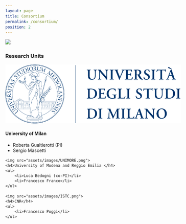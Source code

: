 ```yaml
---
layout: page
title: Consortium
permalink: /consortium/
position: 2
---
```


<style type="text/css">
    .university-logos {
        height: auto;
        margin-left: auto;
        margin-right: auto;
    }   
        
    .post-content {
        margin-left: auto; 
        margin-right: auto;
        text-align: justify;
    }   

    .research-units {
        width: 550px;
        margin-left: auto;
        margin-right: auto;
    }

    .post-content h3 {
        color: #0072B5;
        text-align: justify;
    }

    article header {
        margin-bottom: 0px;
    }
</style>

<div class="university-logos">
    <img class="uni-logos" id="uni-logos" src="/assets/images/university_logos.jpg">
</div>

<div class="research-units">
    <h3>Research Units</h3>
    <img src="assets/images/UNIMI.png">
    <h4>University of Milan</h4>
    <ul>
        <li>Roberta Gualtierotti (PI)</li>
        <li>Sergio Mascetti</li>
    </ul>

    <img src="assets/images/UNIMORE.png">
    <h4>University of Modena and Reggio Emilia </h4>
    <ul>
        <li>Luca Bedogni (co-PI)</li>
        <li>Francesco Franco</li>
    </ul>

    <img src="assets/images/ISTC.png">
    <h4>CNR</h4>
    <ul>
        <li>Francesco Poggi</li>
    </ul>
<!--
    <h3>Work Packages & Project Development</h3>
    <ul>
        <li>WP1. Requirements & Modeling [UniMoRe (lead), UniPi, UniBo]</li>
        <li>WP2. Digital Twin Middleware [UniBo (lead), UniMoRe, UniPi]</li>
        <li>WP3. Digital Twin Infrastructure Management & Orchestration [UniPi (lead), UniMoRe, UniBo]</li>
        <li>WP4. Integration & Validation [UniMoRe (lead), UniBo, UniPiI]</li>
    </ul>
-->
</div>
